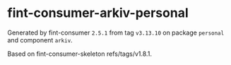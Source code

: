 # fint-consumer-arkiv-personal

Generated by fint-consumer `2.5.1` from tag `v3.13.10` on package `personal` and component `arkiv`.

Based on fint-consumer-skeleton refs/tags/v1.8.1.
